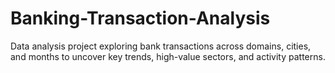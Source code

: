 # Banking-Transaction-Analysis
Data analysis project exploring bank transactions across domains, cities, and months to uncover key trends, high-value sectors, and activity patterns.
